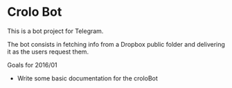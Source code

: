 # Crolo Bot

This is a bot project for Telegram.

The bot consists in fetching info from a Dropbox public folder and delivering it as the users request them.

Goals for 2016/01

- Write some basic documentation for the croloBot
